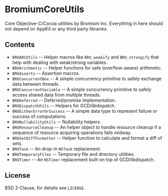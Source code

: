 # BromiumCoreUtils

Core Objective-C/Cocoa utilities by Bromium Inc. Everything in here should not
depend on AppKit or any third party libraries.

## Contents

 - `BRUARCUtils` --  Helper macros like `BRU_weakify` and `BRU_strongify` that
   help with dealing with weak/strong variables.
 - `BRUArithmetic` --  Helper functions for safe (overflow-aware) arithmetic.
 - `BRUAsserts` --  Assertion macros.
 - `BRUConcurrentBox` --  A simple concurrency primitive to safely exchange data
   between threads.
 - `BRUConcurrentVariable` --  A simple concurrency primitive to safely access
   shared data from multiple threads.
 - `BRUDeferred` --  Deferred/promise implementation.
 - `BRUDispatchUtils` --  Helpers for GCD/libdispatch.
 - `BRUEitherErrorOrSuccess` --  A simple data type to represent failure or
   success of computations.
 - `BRUNullabilityUtils` --  Nullability helpers.
 - `BRUResourceCleanup` --  An helper object to handle resource cleanup if a
   sequence of resource acquiring operations fails midway.
 - `BRUSetDiffFormatter` --  Helper function to calculate and format a diff of
   sets.
 - `BRUTask` --  An drop-in `NSTask` replacement.
 - `BRUTemporaryFiles` --  Temporary file and directory utilities.
 - `BRUTimer` --  An `NSTimer` replacement built on top of GCD/libdispatch.

## License

BSD 2-Clause, for details see `LICENSE`.
